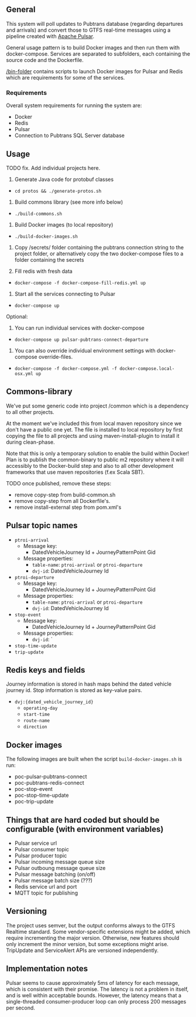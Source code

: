 
## General

This system will poll updates to Pubtrans database (regarding departures and arrivals)
and convert those to GTFS real-time messages using a pipeline created with [Apache Pulsar](https://pulsar.incubator.apache.org/).

General usage pattern is to build Docker images and then run them with docker-compose.
Services are separated to subfolders, each containing the source code and the Dockerfile.

[/bin-folder](/bin) contains scripts to launch Docker images for Pulsar and Redis which are
requirements for some of the services.

### Requirements

Overall system requirements for running the system are:
- Docker
- Redis
- Pulsar
- Connection to Pubtrans SQL Server database


## Usage

TODO fix. Add individual projects here.

1. Generate Java code for protobuf classes
 - `cd protos && ./generate-protos.sh`

1. Build commons library (see more info below)
 - `./build-commons.sh`

1. Build Docker images (to local repository)
 - `./build-docker-images.sh`

1. Copy /secrets/ folder containing the pubtrans connection string to the project folder, or alternatively copy the two docker-compose files to a folder containing the secrets

1. Fill redis with fresh data
 - `docker-compose -f docker-compose-fill-redis.yml up`

1. Start all the services connecting to Pulsar
 - `docker-compose up`

Optional:

1. You can run individual services with docker-compose
- `docker-compose up pulsar-pubtrans-connect-departure`

1. You can also override individual environment settings with docker-compose override-files.
- `docker-compose -f docker-compose.yml -f docker-compose.local-osx.yml up`


## Commons-library

We've put some generic code into project /common which is a dependency to all other projects.

At the moment we've included this from local maven repository since we don't have a public one yet.
The file is installed to local repository by first copying the file to all projects and using maven-install-plugin to install it during clean-phase.

Note that this is only a temporary solution to enable the build within Docker!
Plan is to publish the common-binary to public m2 repository where it will accessibly to
the Docker-build step and also to all other development frameworks that use maven repositories (f.ex Scala SBT).

TODO once published, remove these steps:
- remove copy-step from build-common.sh
- remove copy-step from all Dockerfile's.
- remove install-external step from pom.xml's

## Pulsar topic names

- `ptroi-arrival`
  - Message key:
    - DatedVehicleJourney Id + JourneyPatternPoint Gid
  - Message properties:
    - `table-name`: `ptroi-arrival` or `ptroi-departure`
    - `dvj-id`: DatedVehicleJourney Id
- `ptroi-departure`
  - Message key:
    - DatedVehicleJourney Id + JourneyPatternPoint Gid
  - Message properties:
    - `table-name`: `ptroi-arrival` or `ptroi-departure`
    - `dvj-id`: DatedVehicleJourney Id
- `stop-event`
  - Message key:
    - DatedVehicleJourney Id + JourneyPatternPoint Gid
  - Message properties:
    - `dvj-id`: `
- `stop-time-update`
- `trip-update`

## Redis keys and fields

Journey information is stored in hash maps behind the dated vehicle journey id. Stop information is stored as key-value pairs.

- `dvj:{dated_vehicle_journey_id}`
  - `operating-day`
  - `start-time`
  - `route-name`
  - `direction`

## Docker images

The following images are built when the script `build-docker-images.sh` is run:

- poc-pulsar-pubtrans-connect
- poc-pubtrans-redis-connect
- poc-stop-event
- poc-stop-time-update
- poc-trip-update

## Things that are hard coded but should be configurable (with environment variables)

- Pulsar service url
- Pulsar consumer topic
- Pulsar producer topic
- Pulsar incoming message queue size
- Pulsar outboung message queue size
- Pulsar message batching (on/off)
- Pulsar message batch size (???)
- Redis service url and port
- MQTT topic for publishing


## Versioning

The project uses semver, but the output conforms always to the GTFS Realtime standard. Some vendor-specific extensions might be added, which require incrementing the major version. Otherwise, new features should only increment the minor version, but some exceptions might arise. TripUpdate and ServiceAlert APIs are versioned independently.

## Implementation notes

Pulsar seems to cause approximately 5ms of latency for each message, which is consistent with their promise. The latency is not a problem in itself, and is well within acceptable bounds. However, the latency means that a single-threaded consumer-producer loop can only process 200 messages per second.  
